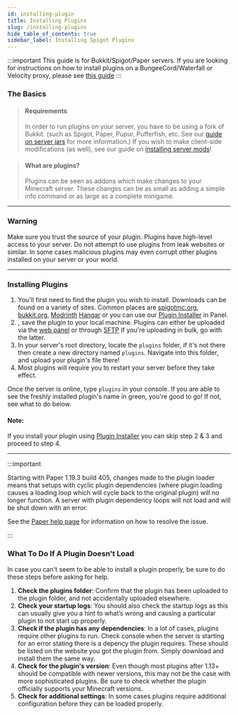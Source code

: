 ```yaml
---
id: installing-plugin
title: Installing Plugins
slug: /installing-plugins
hide_table_of_contents: true
sidebar_label: Installing Spigot Plugins
---
```


:::important
This guide is for Bukkit/Spigot/Paper servers. If you are looking for instructions on how to install plugins on a BungeeCord/Waterfall or Velocity proxy, please see [this guide](proxy-plugins.md)
:::

### The Basics
> #### Requirements
> 
> In order to run plugins on your server, you have to be using a fork of Bukkit. (such as Spigot, Paper, Pupur, Pufferfish, etc. See our [guide on server jars](/jars) for more information.) If you wish to make client-side modifications (as well), see our guide on [installing server mods](mods-install.md)!

> #### What are plugins?
>
> Plugins can be seen as addons which make changes to your Minecraft server. These changes can be as small as adding a simple info command or as large as a complete minigame. 

---

### Warning

Make sure you trust the source of your plugin. Plugins have high-level access to your server. Do not attempt to use plugins from leak websites or similar. In some cases malicious plugins may even corrupt other plugins installed on your server or your world. 

---

### Installing Plugins

1. You'll first need to find the plugin you wish to install. Downloads can be found on a variety of sites. Common places are [spigotmc.org](https://spigotmc.org/resources), [bukkit.org](https://dev.bukkit.org), [Modrinth](https://modrinth.com/plugins) [Hangar](https://hangar.papermc.io/) or you can use our [Plugin Installer](https://panel.atpbhosting.com/) in Panel.
2. , save the plugin to your local machine. Plugins can either be uploaded via the [web panel](https://mc.bloom.host) or through [SFTP](../using_the_panel/sftp.md) If you're uploading in bulk, go with the latter.
3. In your server's root directory, locate the `plugins` folder, if it's not there then create a new directory named `plugins`. Navigate into this folder, and upload your plugin's file there!
4. Most plugins will require you to restart your server before they take effect.

Once the server is online, type `plugins` in your console. If you are able to see the freshly installed plugin's name in green, you're good to go! If not, see what to do below.

#### Note:
If you install your plugin using [Plugin Installer](https://panel.atpbhosting.com/) you can skip step 2 & 3 and proceed to step 4.

---

:::important

Starting with Paper 1.19.3 build 405, changes made to the plugin loader means that setups with cyclic plugin dependencies (where plugin loading causes a loading loop which will cycle back to the original plugin) will no longer function. A server with plugin dependency loops will not load and will be shut down with an error.

See the [Paper help page](https://docs.papermc.io/paper/reference/paper-plugins#cyclic-plugin-loading) for information on how to resolve the issue.

:::

### What To Do If A Plugin Doesn't Load

In case you can't seem to be able to install a plugin properly, be sure to do these steps before asking for help.

1. **Check the plugins folder**: Confirm that the plugin has been uploaded to the plugin folder, and not accidentally uploaded elsewhere.
2. **Check your startup logs**: You should also check the startup logs as this can usually give you a hint to what’s wrong and causing a particular plugin to not start up properly. 
3. **Check if the plugin has any dependencies**: In a lot of cases, plugins require other plugins to run. Check console when the server is starting for an error stating there is a depency the plugin requires. These should be listed on the website you got the plugin from. Simply download and install them the same way.
4. **Check for the plugin's version**: Even though most plugins after 1.13+ should be compatible with newer versions, this may not be the case with more sophisticated plugins. Be sure to check whether the plugin officially supports your Minecraft versions.
5. **Check for additional settings**: In some cases plugins require additional configuration before they can be loaded properly.
